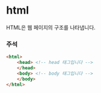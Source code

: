 html
====
HTML은 웹 페이지의 구조를 나타냅니다.
### 주석
```html
<html> 
    <head> <!-- head 태그입니다 -->
    </head>
    <body> <!-- body 태그입니다 -->
    </body>
</html>
```